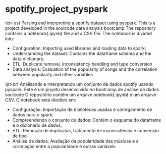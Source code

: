 # spotify_project_pyspark

(en-us)
Parsing and interpreting a spotify dataset using pyspark.
This is a project developed in the soulcode data analysis bootcamp
The repository contains a notebook(.ipynb) file and a CSV file.
The notebook is divided into:
- Configuration: Importing used libraries and loading data to spark;
- Understanding the dataset: Contains the dataframe schema and the data dictionary;
- ETL: Duplicate removal, inconsistency handling and type conversion
- Data analysis: Evaluation of the popularity of songs and the correlation between popularity and other variables

(pt-br)
Analisando e interpretando um conjunto de dados spotify usando pyspark.
Este é um projeto desenvolvido no bootcamp de análise de dados soulcode
O repositório contém um arquivo notebook(.ipynb)  e um arquivo CSV. 
O notebook está dividido em:
- Configuração: Importação de bibliotecas usadas e carregamento de dados para o spark;
- Compreendendo o conjunto de dados: Contém o esquema do dataframe e o dicionário de dados;
- ETL: Remoção de duplicatas, tratamento de inconsistência e conversão de tipo
- Análise de dados: Avaliação da popularidade das músicas e a correlação entre a popularidade e outras variáveis
